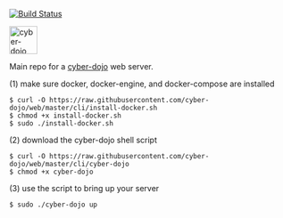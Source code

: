 [![Build Status](https://travis-ci.org/cyber-dojo/web.svg?branch=master)](https://travis-ci.org/cyber-dojo/web)

<img src="https://raw.githubusercontent.com/cyber-dojo/web/master/public/images/home_page_logo.png" alt="cyber-dojo yin/yang logo" width="50px" height="50px"/>

Main repo for a [cyber-dojo](http://cyber-dojo.org) web server.<br/>

(1) make sure docker, docker-engine, and docker-compose are installed

```
$ curl -O https://raw.githubusercontent.com/cyber-dojo/web/master/cli/install-docker.sh
$ chmod +x install-docker.sh
$ sudo ./install-docker.sh
```

(2) download the cyber-dojo shell script

```
$ curl -O https://raw.githubusercontent.com/cyber-dojo/web/master/cli/cyber-dojo
$ chmod +x cyber-dojo
```

(3) use the script to bring up your server

```
$ sudo ./cyber-dojo up
```
